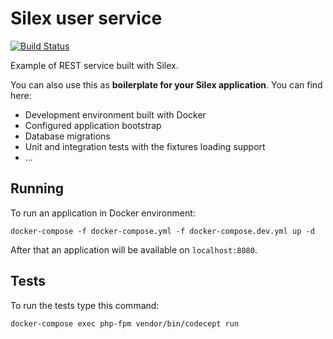 # Silex user service

[![Build Status](https://travis-ci.org/sky003/silex-user.svg?branch=master)](https://travis-ci.org/sky003/silex-user)

Example of REST service built with Silex.

You can also use this as **boilerplate for your Silex application**. You can find here:
* Development environment built with Docker
* Configured application bootstrap
* Database migrations
* Unit and integration tests with the fixtures loading support
* ...

## Running

To run an application in Docker environment:
```
docker-compose -f docker-compose.yml -f docker-compose.dev.yml up -d
```
After that an application will be available on `localhost:8080`.

## Tests

To run the tests type this command:
```
docker-compose exec php-fpm vendor/bin/codecept run
```